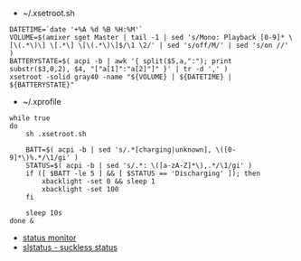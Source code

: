 * ~/.xsetroot.sh

```
DATETIME=`date '+%A %d %B %H:%M'`
VOLUME=$(amixer sget Master | tail -1 | sed 's/Mono: Playback [0-9]* \[\(.*\)\] \[.*\] \[\(.*\)\]$/\1 \2/' | sed 's/off/M/' | sed 's/on //' )
BATTERYSTATE=$( acpi -b | awk '{ split($5,a,":"); print substr($3,0,2), $4, "["a[1]":"a[2]"]" }' | tr -d ',' )
xsetroot -solid gray40 -name "${VOLUME} | ${DATETIME} | ${BATTERYSTATE}"
```

* ~/.xprofile

```
while true
do
    sh .xsetroot.sh

    BATT=$( acpi -b | sed 's/.*[charging|unknown], \([0-9]*\)%.*/\1/gi' )
    STATUS=$( acpi -b | sed 's/.*: \([a-zA-Z]*\),.*/\1/gi' )
    if ([ $BATT -le 5 ] && [ $STATUS == 'Discharging' ]); then
        xbacklight -set 0 && sleep 1
        xbacklight -set 100
    fi

    sleep 10s
done &
```

- [status monitor](https://dwm.suckless.org/status_monitor/)
- [slstatus - suckless status](https://tools.suckless.org/slstatus/)
